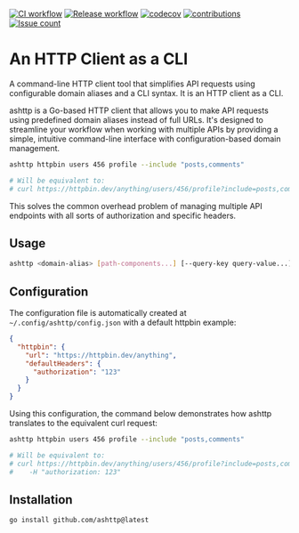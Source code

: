 [![CI workflow](https://github.com/vncsmyrnk/ashttp/actions/workflows/ci.yml/badge.svg)](https://github.com/vncsmyrnk/ashttp/actions/workflows/ci.yml)
[![Release workflow](https://github.com/vncsmyrnk/ashttp/actions/workflows/release.yml/badge.svg)](https://github.com/vncsmyrnk/ashttp/actions/workflows/release.yml)
[![codecov](https://codecov.io/gh/vncsmyrnk/ashttp/graph/badge.svg?token=7SIVVRXK3W)](https://codecov.io/gh/vncsmyrnk/ashttp)
[![contributions](https://img.shields.io/badge/contributions-welcome-brightgreen.svg?style=flat)](https://github.com/vncsmyrnk/ashttp/issues)
[![Issue count](https://img.shields.io/github/issues-search?query=repo%3Avncsmyrnk%2Fashttp%20is%3Aopen&label=open%20issues)](https://github.com/vncsmyrnk/ashttp/issues)

# An HTTP Client as a CLI

A command-line HTTP client tool that simplifies API requests using configurable domain aliases and a CLI syntax. It is an HTTP client as a CLI.

ashttp is a Go-based HTTP client that allows you to make API requests using predefined domain aliases instead of full URLs. It's designed to streamline your workflow when working with multiple APIs by providing a simple, intuitive command-line interface with configuration-based domain management.

```bash
ashttp httpbin users 456 profile --include "posts,comments"

# Will be equivalent to:
# curl https://httpbin.dev/anything/users/456/profile?include=posts,comments
```

This solves the common overhead problem of managing multiple API endpoints with all sorts of authorization and specific headers.

## Usage

```bash
ashttp <domain-alias> [path-components...] [--query-key query-value...]
```

## Configuration

The configuration file is automatically created at `~/.config/ashttp/config.json` with a default httpbin example:

```json
{
  "httpbin": {
    "url": "https://httpbin.dev/anything",
    "defaultHeaders": {
      "authorization": "123"
    }
  }
}
```

Using this configuration, the command below demonstrates how ashttp translates to the equivalent curl request:

```bash
ashttp httpbin users 456 profile --include "posts,comments"

# Will be equivalent to:
# curl https://httpbin.dev/anything/users/456/profile?include=posts,comments \
#    -H "authorization: 123"
```

## Installation

```bash
go install github.com/ashttp@latest
```
